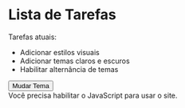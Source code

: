 <html lang="en" dir="ltr">

<head>
    <meta charset="utf-8">
    <title>Primeiro exercício WEB</title>
    <link rel="stylesheet" href="main.css">
</head>

<body class="light-theme">
    <h1>Lista de Tarefas</h1>
    <p id="msg">Tarefas atuais:</p>
    <ul>
        <li class="list ">Adicionar estilos visuais</li>
        <li class="list ">Adicionar temas claros e escuros</li>
        <li>Habilitar alternância de temas</li>
    </ul>
    <div>
        <button class="button">Mudar Tema</button>
    </div>
    <script src="app.js " type="text/javascript " charset="utf-8 "></script>
    <noscript>Você precisa habilitar o JavaScript para usar o site.</noscript>
</body>

</html>